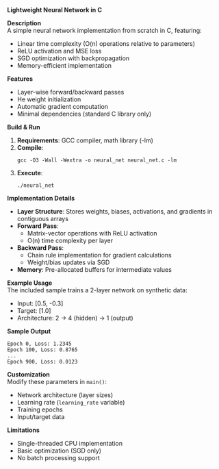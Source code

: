 **Lightweight Neural Network in C**  

**Description**  
A simple neural network implementation from scratch in C, featuring:  
- Linear time complexity (O(n) operations relative to parameters)  
- ReLU activation and MSE loss  
- SGD optimization with backpropagation  
- Memory-efficient implementation  

**Features**  
- Layer-wise forward/backward passes  
- He weight initialization  
- Automatic gradient computation  
- Minimal dependencies (standard C library only)  

**Build & Run**  
1. **Requirements**: GCC compiler, math library (-lm)  
2. **Compile**:  
   ```  
   gcc -O3 -Wall -Wextra -o neural_net neural_net.c -lm  
   ```  
3. **Execute**:  
   ```  
   ./neural_net  
   ```  

**Implementation Details**  
- **Layer Structure**: Stores weights, biases, activations, and gradients in contiguous arrays  
- **Forward Pass**:  
  - Matrix-vector operations with ReLU activation  
  - O(n) time complexity per layer  
- **Backward Pass**:  
  - Chain rule implementation for gradient calculations  
  - Weight/bias updates via SGD  
- **Memory**: Pre-allocated buffers for intermediate values  

**Example Usage**  
The included sample trains a 2-layer network on synthetic data:  
- Input: [0.5, -0.3]  
- Target: [1.0]  
- Architecture: 2 → 4 (hidden) → 1 (output)  

**Sample Output**  
```  
Epoch 0, Loss: 1.2345  
Epoch 100, Loss: 0.8765  
...  
Epoch 900, Loss: 0.0123  
```  

**Customization**  
Modify these parameters in `main()`:  
- Network architecture (layer sizes)  
- Learning rate (`learning_rate` variable)  
- Training epochs  
- Input/target data  

**Limitations**  
- Single-threaded CPU implementation  
- Basic optimization (SGD only)  
- No batch processing support
